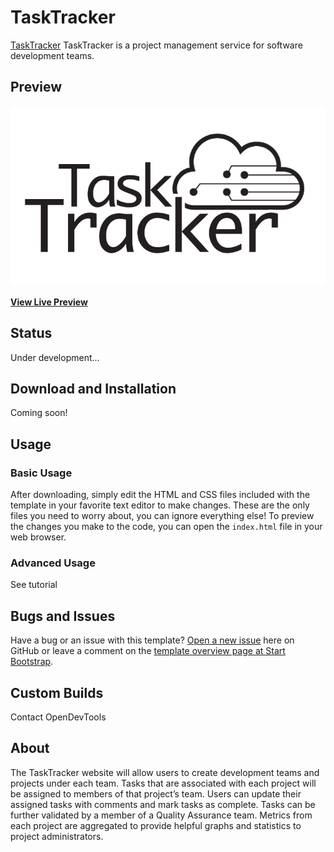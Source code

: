 # TaskTracker

[TaskTracker](https://opendevtools.org/) TaskTracker is a project management service for software development teams. 

## Preview

[![TaskTracker Preview](tasktrackerlogo.png)](#)

**[View Live Preview](https://opendevtools.org/)**

## Status

Under development...

## Download and Installation

Coming soon!

## Usage

### Basic Usage

After downloading, simply edit the HTML and CSS files included with the template in your favorite text editor to make changes. These are the only files you need to worry about, you can ignore everything else! To preview the changes you make to the code, you can open the `index.html` file in your web browser.

### Advanced Usage

See tutorial

## Bugs and Issues

Have a bug or an issue with this template? [Open a new issue](https://github.com/BlackrockDigital/startbootstrap-sb-admin/issues) here on GitHub or leave a comment on the [template overview page at Start Bootstrap](http://startbootstrap.com/template-overviews/sb-admin/).

## Custom Builds

Contact OpenDevTools

## About

The TaskTracker website will allow users to create development teams and projects under each team. Tasks that are associated with each project will be assigned to members of that project’s team. Users can update their assigned tasks with comments and mark tasks as complete. Tasks can be further validated by a member of a Quality Assurance team. Metrics from each project are aggregated to provide helpful graphs and statistics to project administrators.

